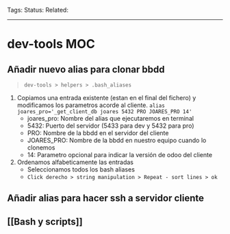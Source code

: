 Tags: 
Status: 
Related: 

___

# dev-tools MOC

## Añadir nuevo alias para clonar bbdd

> `dev-tools > helpers > .bash_aliases`

1. Copiamos una entrada existente (estan en el final del fichero) y modificamos los parametros acorde al cliente.
	`alias joares_pro='_get_client_db joares 5432 PRO JOARES_PRO 14'`
	- joares_pro: Nombre del alias que ejecutaremos en terminal
	- 5432: Puerto del servidor (5433 para dev y 5432 para pro)
	- PRO: Nombre de la bbdd en el servidor del cliente
	- JOARES_PRO: Nombre de la bbdd en nuestro equipo cuando lo clonemos
	- 14: Parametro opcional para indicar la versión de odoo del cliente
2. Ordenamos alfabeticamente las entradas
	- Seleccionamos todos los bash aliases
	- `Click derecho > string manipulation > Repeat - sort lines > ok`

## Añadir alias para hacer ssh a servidor cliente


## [[Bash y scripts]]